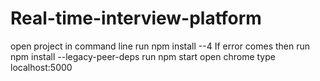 # Real-time-interview-platform
open project in command line
run npm install --4 
If error comes then run npm install --legacy-peer-deps
run npm start
open chrome
type localhost:5000